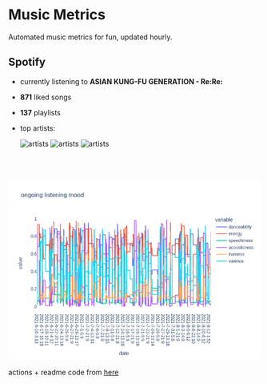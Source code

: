 # Music Metrics

Automated music metrics for fun, updated hourly.

## Spotify

- currently listening to **ASIAN KUNG-FU GENERATION - Re:Re:**

- **871** liked songs
- **137** playlists

- top artists: 

    ![artists](https://i.scdn.co/image/ab6761610000f1780101c7ab0ed7b659d472805a) ![artists](https://i.scdn.co/image/ab6761610000f178867008a971fae0f4d913f63a) ![artists](https://i.scdn.co/image/ab6761610000f178ea72be78f2a71616661b982e)

<br></br>

<!-- ## Audio features for currently playing

![feature spread](figures/auto.png) -->

![ongoing features](figures/timeseries.png)

actions + readme code from [here](https://github.com/gargakshit/gargakshit)
